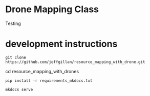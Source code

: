 # Drone Mapping Class
Testing

# development instructions

`git clone https://github.com/jeffgillan/resource_mapping_with_drone.git`

cd resource_mapping_with_drones

`pip install -r requirements_mkdocs.txt`

`mkdocs serve` 
